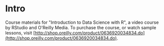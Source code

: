 Intro
=====

Course materials for "Introduction to Data Science with R", a video course by RStudio and O'Reilly Media. To purchase the course, or watch sample lessons, visit [http://shop.oreilly.com/product/0636920034834.do](http://shop.oreilly.com/product/0636920034834.do).



